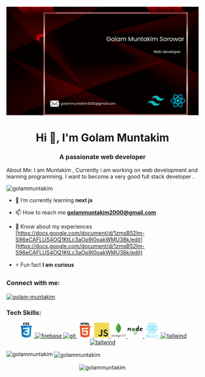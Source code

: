 ![logo](https://github.com/GolamMuntakim/GolamMuntakim/blob/main/gitbg.png)
<h1 align="center">Hi 👋, I'm Golam Muntakim</h1>
<h3 align="center">A passionate web developer</h3>

<p>About Me: I am Muntakim , Currently i am working on web development and learning programming. I want to become a very good full stack developer .</p>
<p align="left"> <img src="https://komarev.com/ghpvc/?username=golammuntakim&label=Profile%20views&color=0e75b6&style=flat" alt="golammuntakim" /> </p>

- 🌱 I’m currently learning **next js**

- 📫 How to reach me **golammuntakim2000@gmail.com**

- 📄 Know about my experiences [https://docs.google.com/document/d/1zmsB52lm-S96eCAFLUS4OQ1KtLc3aOp9l0oakWMU38k/edit](https://docs.google.com/document/d/1zmsB52lm-S96eCAFLUS4OQ1KtLc3aOp9l0oakWMU38k/edit)

- ⚡ Fun fact **I am curious**

<h3 align="left">Connect with me:</h3>
<p align="left">
<a href="https://linkedin.com/in/golam-muntakim" target="blank"><img align="center" src="https://raw.githubusercontent.com/rahuldkjain/github-profile-readme-generator/master/src/images/icons/Social/linked-in-alt.svg" alt="golam-muntakim" height="30" width="40" /></a>
</p>

<h3 align="left">Tech Skills:</h3>
<p align="center" gap="10px"> 
<a href="https://www.w3schools.com/css/" target="_blank" rel="noreferrer"> <img src="https://raw.githubusercontent.com/devicons/devicon/master/icons/css3/css3-original-wordmark.svg" alt="css3" width="40" height="40"/> </a> 
<a href="https://firebase.google.com/" target="_blank" rel="noreferrer"> <img src="https://www.vectorlogo.zone/logos/firebase/firebase-icon.svg" alt="firebase" width="40" height="40"/> </a> 
<a href="https://git-scm.com/" target="_blank" rel="noreferrer"> <img src="https://www.vectorlogo.zone/logos/git-scm/git-scm-icon.svg" alt="git" width="40" height="40"/> </a> 
<a href="https://www.w3.org/html/" target="_blank" rel="noreferrer"> <img src="https://raw.githubusercontent.com/devicons/devicon/master/icons/html5/html5-original-wordmark.svg" alt="html5" width="40" height="40"/> </a> 
<a href="https://developer.mozilla.org/en-US/docs/Web/JavaScript" target="_blank" rel="noreferrer"> <img src="https://raw.githubusercontent.com/devicons/devicon/master/icons/javascript/javascript-original.svg" alt="javascript" width="40" height="40"/> </a>
<a href="https://www.mongodb.com/" target="_blank" rel="noreferrer"> <img src="https://raw.githubusercontent.com/devicons/devicon/master/icons/mongodb/mongodb-original-wordmark.svg" alt="mongodb" width="40" height="40"/> </a>
<a href="https://nodejs.org" target="_blank" rel="noreferrer"> <img src="https://raw.githubusercontent.com/devicons/devicon/master/icons/nodejs/nodejs-original-wordmark.svg" alt="nodejs" width="40" height="40"/> </a>
<a href="https://reactjs.org/" target="_blank" rel="noreferrer"> <img src="https://raw.githubusercontent.com/devicons/devicon/master/icons/react/react-original-wordmark.svg" alt="react" width="40" height="40"/> </a>
<a href="https://tailwindcss.com/" target="_blank" rel="noreferrer"> <img src="https://www.vectorlogo.zone/logos/tailwindcss/tailwindcss-icon.svg" alt="tailwind" width="40" height="40"/> </a> 
<a href="https://www.typescriptlang.org/" target="_blank" rel="noreferrer"> <img src="https://imgs.search.brave.com/YF8pWGiJn3akjHyxMBrdi2rTt2PfYyC8zjHnQtni-8s/rs:fit:500:0:0:0/g:ce/aHR0cHM6Ly9zdGF0/aWMtcHJvZHVjdGlv/bi5ucG1qcy5jb20v/MjU1YTExOGY1NmY1/MzQ2Yjk3ZTU2MzI1/YTEyMTdhMTYuc3Zn" alt="tailwind" width="40" height="40"/></a> 
</p>
<p><img align="left" src="https://github-readme-stats.vercel.app/api/top-langs?username=golammuntakim&show_icons=true&locale=en&layout=compact" alt="golammuntakim" /></p>
<p>&nbsp;<img align="center" src="https://github-readme-stats.vercel.app/api?username=golammuntakim&show_icons=true&locale=en" alt="golammuntakim" /></p>

<p align="center"><img align="center" src="https://github-readme-streak-stats.herokuapp.com/?user=golammuntakim&" alt="golammuntakim" /></p>
